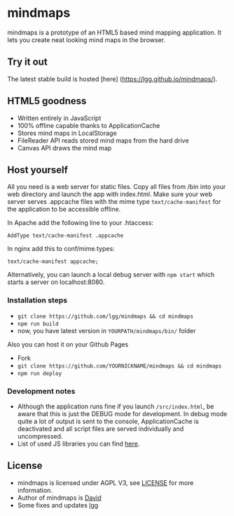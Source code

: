 # mindmaps

mindmaps is a prototype of an HTML5 based mind mapping application. It lets you create neat looking mind maps in the browser. 

## Try it out

The latest stable build is hosted [here] (https://lgg.github.io/mindmaps/).

## HTML5 goodness

- Written entirely in JavaScript
- 100% offline capable thanks to ApplicationCache
- Stores mind maps in LocalStorage
- FileReader API reads stored mind maps from the hard drive
- Canvas API draws the mind map

## Host yourself

All you need is a web server for static files. Copy all files from /bin into your web directory and 
launch the app with index.html.
Make sure your web server serves .appcache files with the mime type `text/cache-manifest` for the application to
be accessible offline.

In Apache add the following line to your .htaccess:

```
AddType text/cache-manifest .appcache
```

In nginx add this to conf/mime.types:

```
text/cache-manifest appcache; 
```

Alternatively, you can launch a local debug server with `npm start` which starts a server on localhost:8080.

### Installation steps

* `git clone https://github.com/lgg/mindmaps && cd mindmaps`
* `npm run build`
* now, you have latest version in `YOURPATH/mindmaps/bin/` folder

Also you can host it on your Github Pages

* Fork
* `git clone https://github.com/YOURNICKNAME/mindmaps && cd mindmaps`
* `npm run deploy`

### Development notes

* Although the application runs fine if you launch `/src/index.html`, be aware that this is just the DEBUG mode for development. 
In debug mode quite a lot of output is sent to the console, 
ApplicationCache is deactivated and all script files are served individually and uncompressed.
* List of used JS libraries you can find [here](./js-libs.md). 

## License

* mindmaps is licensed under AGPL V3, see [LICENSE](./LICENSE) for more information.
* Author of mindmaps is [David](https://github.com/drichard)
* Some fixes and updates [lgg](https://github.com/lgg)
